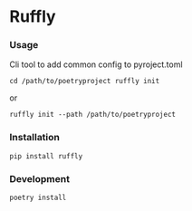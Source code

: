 # Ruffly

### Usage

Cli tool to add common config to pyroject.toml

```commandline
cd /path/to/poetryproject ruffly init
```
or 
```commandline
ruffly init --path /path/to/poetryproject
```

### Installation

```commandline
pip install ruffly
```

### Development

```commandline
poetry install
```
